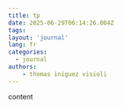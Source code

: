 ```yaml
---
title: tp
date: 2025-06-29T06:14:26.004Z
tags:
layout: 'journal'
lang: fr
categories: 
  - journal
authors:
    - thomas iniguez visioli
---
```

content 